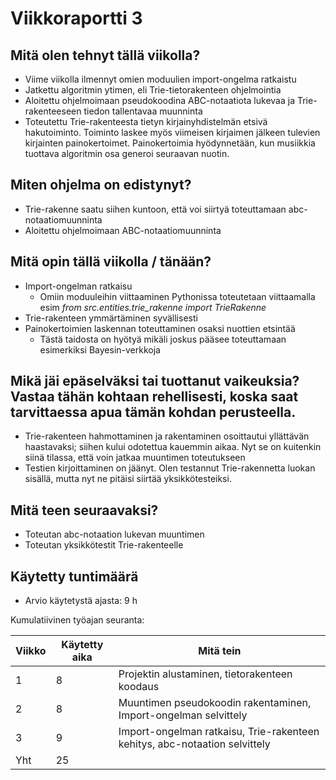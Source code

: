 # **Viikkoraportti 3**

## Mitä olen tehnyt tällä viikolla?

- Viime viikolla ilmennyt omien moduulien import-ongelma ratkaistu
- Jatkettu algoritmin ytimen, eli Trie-tietorakenteen ohjelmointia
- Aloitettu ohjelmoimaan pseudokoodina ABC-notaatiota lukevaa ja Trie-rakenteeseen tiedon tallentavaa muunninta
- Toteutettu Trie-rakenteesta tietyn kirjainyhdistelmän etsivä hakutoiminto. Toiminto laskee myös viimeisen kirjaimen jälkeen tulevien kirjainten painokertoimet. Painokertoimia hyödynnetään, kun musiikkia tuottava algoritmin osa generoi seuraavan nuotin.

## Miten ohjelma on edistynyt?

- Trie-rakenne saatu siihen kuntoon, että voi siirtyä toteuttamaan abc-notaatiomuunninta
- Aloitettu ohjelmoimaan ABC-notaatiomuunninta

## Mitä opin tällä viikolla / tänään?

- Import-ongelman ratkaisu
    - Omiin moduuleihin viittaaminen Pythonissa toteutetaan viittaamalla esim *from src.entities.trie_rakenne import TrieRakenne*
- Trie-rakenteen ymmärtäminen syvällisesti
- Painokertoimien laskennan toteuttaminen osaksi nuottien etsintää
    - Tästä taidosta on hyötyä mikäli joskus pääsee toteuttamaan esimerkiksi Bayesin-verkkoja

## Mikä jäi epäselväksi tai tuottanut vaikeuksia? Vastaa tähän kohtaan rehellisesti, koska saat tarvittaessa apua tämän kohdan perusteella.

- Trie-rakenteen hahmottaminen ja rakentaminen osoittautui yllättävän haastavaksi; siihen kului odotettua kauemmin aikaa. Nyt se on kuitenkin siinä tilassa, että voin jatkaa muuntimen toteutukseen
- Testien kirjoittaminen on jäänyt. Olen testannut Trie-rakennetta luokan sisällä, mutta nyt ne pitäisi siirtää yksikkötesteiksi.

## Mitä teen seuraavaksi?

- Toteutan abc-notaation lukevan muuntimen
- Toteutan yksikkötestit Trie-rakenteelle

## Käytetty tuntimäärä

- Arvio käytetystä ajasta: 9 h

Kumulatiivinen työajan seuranta:

| Viikko | Käytetty aika | Mitä tein |
| --- | --- | --- |
| 1 | 8 | Projektin alustaminen, tietorakenteen koodaus |
| 2 | 8 | Muuntimen pseudokoodin rakentaminen, Import-ongelman selvittely |
| 3 | 9 | Import-ongelman ratkaisu, Trie-rakenteen kehitys, abc-notaation selvittely |
| Yht | 25 |  |